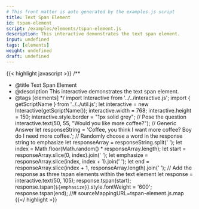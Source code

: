 ```yaml
---
# This front matter is auto generated by the examples.js script
title: Text Span Element
id: tspan-element
script: /examples/elements/tspan-element.js
description: This interactive demonstrates the text span element.
input: undefined
tags: [elements]
weight: undefined
draft: undefined
---
```


{{< highlight javascript >}}
/**
* @title Text Span Element
* @description This interactive demonstrates the text span element.
* @tags [elements]
*/
import Interactive from '../../interactive.js';
import { getScriptName } from '../../util.js';
let interactive = new Interactive(getScriptName());
interactive.width = 768;
interactive.height = 150;
interactive.style.border = "1px solid grey";
// Pose the question
interactive.text(50, 55, "Would you like more coffee?");
// Generic Answer
let responseString = 'Coffee, you think I want more coffee? Boy do I need more coffee.';
// Randomly choose a word in the response string to emphasize
let responseArray = responseString.split(' ');
let index = Math.floor(Math.random() * responseArray.length);
let start = responseArray.slice(0, index).join(' ');
let emphasize = responseArray.slice(index, index + 1).join(' ');
let end = responseArray.slice(index + 1, responseArray.length).join(' ');
// Add the response as three tspan elements within the text element
let response = interactive.text(50, 105);
response.tspan(start);
response.tspan(` ${emphasize} `).style.fontWeight = '600';
response.tspan(end);
//# sourceMappingURL=tspan-element.js.map
{{</ highlight >}}

